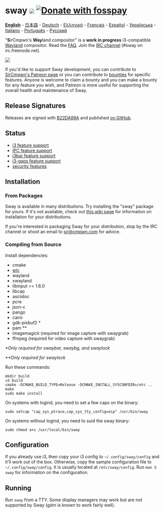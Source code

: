 # sway [![](https://api.travis-ci.org/SirCmpwn/sway.svg)](https://travis-ci.org/SirCmpwn/sway) [![Donate with fosspay](https://drewdevault.com/donate/static/donate-with-fosspay.png)](https://drewdevault.com/donate?project=4)

[**English**](https://github.com/SirCmpwn/sway/blob/master/README.md#sway--) - [日本語](https://github.com/SirCmpwn/sway/blob/master/README.ja.md#sway--) - [Deutsch](https://github.com/SirCmpwn/sway/blob/master/README.de.md#sway--) - [Ελληνικά](https://github.com/SirCmpwn/sway/blob/master/README.el.md#sway--) - [Français](https://github.com/SirCmpwn/sway/blob/master/README.fr.md#sway--) - [Español](https://github.com/SirCmpwn/sway/blob/master/README.es.md#sway--) - [Українська](https://github.com/SirCmpwn/sway/blob/master/README.uk.md#sway--) - [Italiano](https://github.com/SirCmpwn/sway/blob/master/README.it.md#sway--) - [Português](https://github.com/SirCmpwn/sway/blob/master/README.pt.md#sway--) -
[Русский](https://github.com/SirCmpwn/sway/blob/master/README.ru.md#sway--)

"**S**irCmpwn's **Way**land compositor" is a **work in progress**
i3-compatible [Wayland](http://wayland.freedesktop.org/) compositor.
Read the [FAQ](https://github.com/SirCmpwn/sway/wiki). Join the
[IRC channel](http://webchat.freenode.net/?channels=sway&uio=d4) (#sway on
irc.freenode.net).

[![](https://sr.ht/ICd5.png)](https://sr.ht/ICd5.png)

If you'd like to support Sway development, you can contribute to [SirCmpwn's
Patreon page](https://patreon.com/sircmpwn) or you can contribute to
[bounties](https://github.com/SirCmpwn/sway/issues/986) for specific features.
Anyone is welcome to claim a bounty and you can make a bounty for any feature
you wish, and Patreon is more useful for supporting the overall health and
maintenance of Sway.

## Release Signatures

Releases are signed with [B22DA89A](http://pgp.mit.edu/pks/lookup?op=vindex&search=0x52CB6609B22DA89A)
and published [on GitHub](https://github.com/SirCmpwn/sway/releases).

## Status

- [i3 feature support](https://github.com/SirCmpwn/sway/issues/2)
- [IPC feature support](https://github.com/SirCmpwn/sway/issues/98)
- [i3bar feature support](https://github.com/SirCmpwn/sway/issues/343)
- [i3-gaps feature support](https://github.com/SirCmpwn/sway/issues/307)
- [security features](https://github.com/SirCmpwn/sway/issues/984)

## Installation

### From Packages

Sway is available in many distributions. Try installing the "sway" package for
yours. If it's not available, check out [this wiki page](https://github.com/SirCmpwn/sway/wiki/Unsupported-packages)
for information on installation for your distributions.

If you're interested in packaging Sway for your distribution, stop by the IRC
channel or shoot an email to sir@cmpwn.com for advice.

### Compiling from Source

Install dependencies:

* cmake
* [wlc](https://github.com/Cloudef/wlc)
* wayland
* xwayland
* libinput >= 1.6.0
* libcap
* asciidoc
* pcre
* json-c
* pango
* cairo
* gdk-pixbuf2 *
* pam **
* imagemagick (required for image capture with swaygrab)
* ffmpeg (required for video capture with swaygrab)

_\*Only required for swaybar, swaybg, and swaylock_

_\*\*Only required for swaylock_

Run these commands:

    mkdir build
    cd build
    cmake -DCMAKE_BUILD_TYPE=Release -DCMAKE_INSTALL_SYSCONFDIR=/etc ..
    make
    sudo make install

On systems with logind, you need to set a few caps on the binary:

    sudo setcap "cap_sys_ptrace,cap_sys_tty_config=eip" /usr/bin/sway

On systems without logind, you need to suid the sway binary:

    sudo chmod a+s /usr/local/bin/sway

## Configuration

If you already use i3, then copy your i3 config to `~/.config/sway/config` and
it'll work out of the box. Otherwise, copy the sample configuration file to
`~/.config/sway/config`. It is usually located at `/etc/sway/config`.
Run `man 5 sway` for information on the configuration.

## Running

Run `sway` from a TTY. Some display managers may work but are not supported by
Sway (gdm is known to work fairly well).

